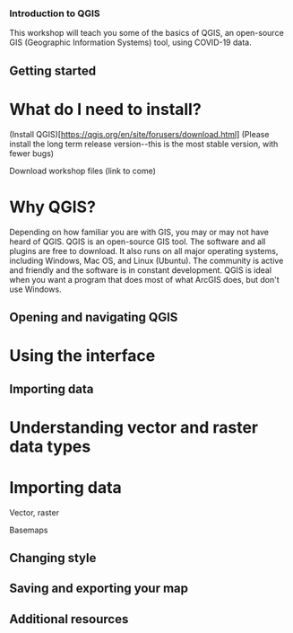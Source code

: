### Introduction to QGIS

This workshop will teach you some of the basics of QGIS, an open-source GIS (Geographic Information Systems) tool, using COVID-19 data.

## Getting started

# What do I need to install?

(Install QGIS)[https://qgis.org/en/site/forusers/download.html] (Please install the long term release version--this is the most stable version, with fewer bugs)

Download workshop files (link to come)

# Why QGIS?

Depending on how familiar you are with GIS, you may or may not have heard of QGIS. QGIS is an open-source GIS tool. The software and all plugins are free to download. It also runs on all major operating systems, including Windows, Mac OS, and Linux (Ubuntu). The community is active and friendly and the software is in constant development. QGIS is ideal when you want a program that does most of what ArcGIS does, but don't use Windows.

## Opening and navigating QGIS

# Using the interface

## Importing data

# Understanding vector and raster data types

# Importing data

Vector, raster

Basemaps

## Changing style

## Saving and exporting your map

## Additional resources

